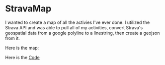 # StravaMap

I wanted to create a map of all the activies I've ever done. I utilized the Strava API and was able to pull all of my activities, convert Strava's geospatial data from a google polyline to a linestring, then create a geojson from it. 

Here is the map:

<script src="https://embed.github.com/view/geojson/tkravits/StravaMap/master/Strava_Map_Minus_Secret.geojson"></script>





Here is the <a href="https://tkravits.github.io/StravaMap">Code</a>
